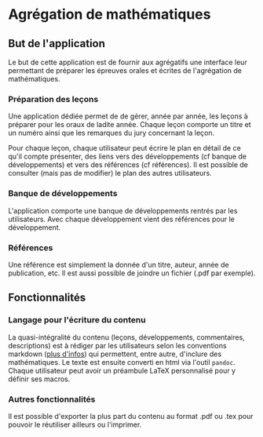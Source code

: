 # Agrégation de mathématiques

## But de l'application

Le but de cette application est de fournir aux agrégatifs une interface leur permettant de préparer les épreuves orales et écrites de l'agrégation de mathématiques.

### Préparation des leçons

Une application dédiée permet de de gérer, année par année, les leçons à préparer pour les oraux de ladite année. Chaque leçon comporte un titre et un numéro ainsi que les remarques du jury concernant la leçon.

Pour chaque leçon, chaque utilisateur peut écrire le plan en détail de ce qu'il compte présenter, des liens vers des développements (cf banque de développements) et vers des références (cf références). Il est possible de consulter (mais pas de modifier) le plan des autres utilisateurs.

### Banque de développements

L'application comporte une banque de développements rentrés par les utilisateurs. Avec chaque développement vient des références pour le développement.

### Références

Une référence est simplement la donnée d'un titre, auteur, année de publication, etc. Il est aussi possible de joindre un fichier (.pdf par exemple).

## Fonctionnalités

### Langage pour l'écriture du contenu

La quasi-intégralité du contenu (leçons, développements, commentaires, descriptions) est à rédiger par les utilisateurs selon les conventions markdown ([plus d'infos](https://fr.wikipedia.org/wiki/Markdown)) qui permettent, entre autre, d'inclure des mathématiques. Le texte est ensuite converti en html via l'outil `pandoc`. Chaque utilisateur peut avoir un préambule LaTeX personnalisé pour y définir ses macros.

### Autres fonctionnalités
Il est possible d'exporter la plus part du contenu au format .pdf ou .tex pour pouvoir le réutiliser ailleurs ou l'imprimer.


